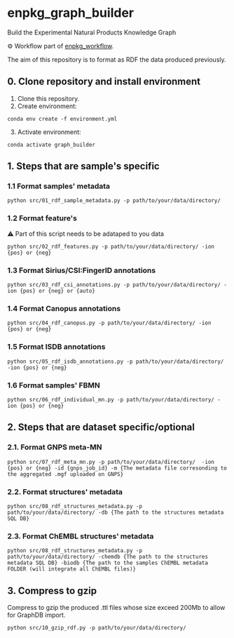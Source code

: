 # enpkg_graph_builder
Build the Experimental Natural Products Knowledge Graph

⚙️ Workflow part of [enpkg_workflow](https://github.com/enpkg/enpkg_workflow).

The aim of this repository is to format as RDF the data produced previously. 
## 0. Clone repository and install environment

1. Clone this repository.
2. Create environment: 
```console 
conda env create -f environment.yml
```
3. Activate environment:  
```console 
conda activate graph_builder
```

## 1. Steps that are sample's specific

### 1.1 Format samples' metadata

```console
python src/01_rdf_sample_metadata.py -p path/to/your/data/directory/
```

### 1.2 Format feature's
:warning: Part of this script needs to be adataped to you data
```console
python src/02_rdf_features.py -p path/to/your/data/directory/ -ion {pos} or {neg}
```

### 1.3 Format Sirius/CSI:FingerID annotations

```console
python src/03_rdf_csi_annotations.py -p path/to/your/data/directory/ -ion {pos} or {neg} or {auto}
```


### 1.4 Format Canopus annotations

```console
python src/04_rdf_canopus.py -p path/to/your/data/directory/ -ion {pos} or {neg}
```


### 1.5 Format ISDB annotations

```console
python src/05_rdf_isdb_annotations.py -p path/to/your/data/directory/ -ion {pos} or {neg}
```

### 1.6 Format samples' FBMN

```console
python src/06_rdf_individual_mn.py -p path/to/your/data/directory/ -ion {pos} or {neg}
```

## 2. Steps that are dataset specific/optional

### 2.1. Format GNPS meta-MN

```console
python src/07_rdf_meta_mn.py -p path/to/your/data/directory/  -ion {pos} or {neg} -id {gnps_job_id} -m {The metadata file corresonding to the aggregated .mgf uploaded on GNPS}
```

### 2.2. Format structures' metadata

```console
python src/08_rdf_structures_metadata.py -p path/to/your/data/directory/ -db {The path to the structures metadata SQL DB}
```

### 2.3. Format ChEMBL structures' metadata

```console
python src/08_rdf_structures_metadata.py -p path/to/your/data/directory/ -chemdb {The path to the structures metadata SQL DB} -biodb {The path to the samples ChEMBL metadata FOLDER (will integrate all ChEMBL files)}
```
## 3. Compress to gzip
Compress to gzip the produced .ttl files whose size exceed 200Mb to allow for GraphDB import.
```console
python src/10_gzip_rdf.py -p path/to/your/data/directory/
```

